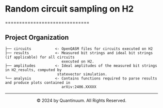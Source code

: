 # Random circuit sampling on H2
==============================

Project Organization
------------
    ├── circuits           <- OpenQASM files for circuits executed on H2
    ├── results            <- Measured bit strings and ideal bit strings (if applicable) for all circuits 
                              executed on H2.
    ├── amplitudes         <- Ideal amplitudes of the measured bit strings in H2_results, computed by 
                            statevector simulation.
    └── analysis           <- Contains functions required to parse results and produce plots contained in 
                              arXiv:2406.XXXXX
------------

<div align="center"> &copy; 2024 by Quantinuum. All Rights Reserved. </div>